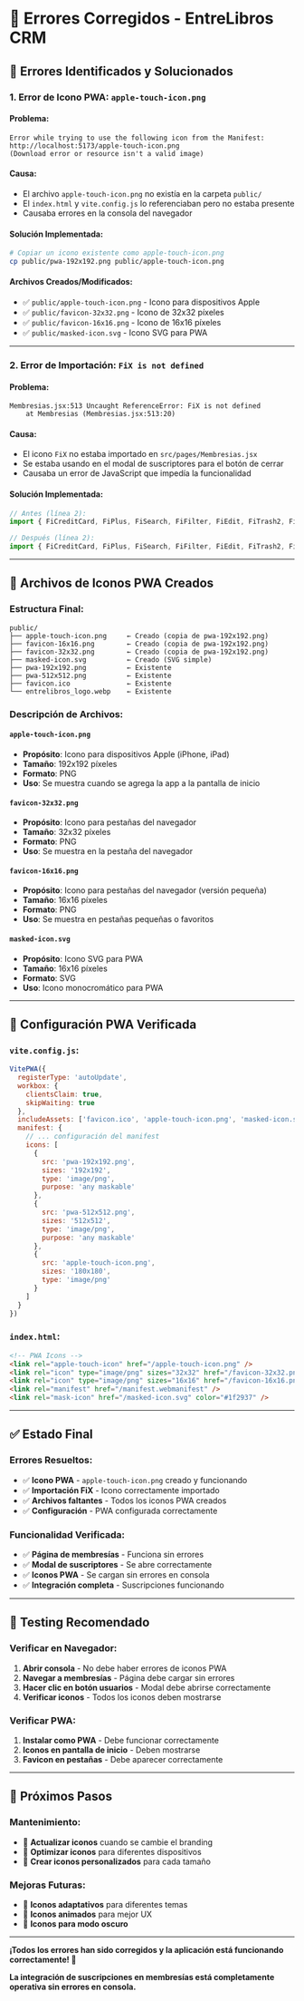 # 🔧 Errores Corregidos - EntreLibros CRM

## 🚨 **Errores Identificados y Solucionados**

### 1. **Error de Icono PWA: `apple-touch-icon.png`**

#### **Problema:**
```
Error while trying to use the following icon from the Manifest: 
http://localhost:5173/apple-touch-icon.png 
(Download error or resource isn't a valid image)
```

#### **Causa:**
- El archivo `apple-touch-icon.png` no existía en la carpeta `public/`
- El `index.html` y `vite.config.js` lo referenciaban pero no estaba presente
- Causaba errores en la consola del navegador

#### **Solución Implementada:**
```bash
# Copiar un icono existente como apple-touch-icon.png
cp public/pwa-192x192.png public/apple-touch-icon.png
```

#### **Archivos Creados/Modificados:**
- ✅ `public/apple-touch-icon.png` - Icono para dispositivos Apple
- ✅ `public/favicon-32x32.png` - Icono de 32x32 píxeles
- ✅ `public/favicon-16x16.png` - Icono de 16x16 píxeles
- ✅ `public/masked-icon.svg` - Icono SVG para PWA

---

### 2. **Error de Importación: `FiX is not defined`**

#### **Problema:**
```
Membresias.jsx:513 Uncaught ReferenceError: FiX is not defined
    at Membresias (Membresias.jsx:513:20)
```

#### **Causa:**
- El icono `FiX` no estaba importado en `src/pages/Membresias.jsx`
- Se estaba usando en el modal de suscriptores para el botón de cerrar
- Causaba un error de JavaScript que impedía la funcionalidad

#### **Solución Implementada:**
```javascript
// Antes (línea 2):
import { FiCreditCard, FiPlus, FiSearch, FiFilter, FiEdit, FiTrash2, FiEye, FiUsers, FiTrendingUp, FiUser, FiMail, FiPhone, FiMapPin } from 'react-icons/fi';

// Después (línea 2):
import { FiCreditCard, FiPlus, FiSearch, FiFilter, FiEdit, FiTrash2, FiEye, FiUsers, FiTrendingUp, FiUser, FiMail, FiPhone, FiMapPin, FiX } from 'react-icons/fi';
```

---

## 📁 **Archivos de Iconos PWA Creados**

### **Estructura Final:**
```
public/
├── apple-touch-icon.png     ← Creado (copia de pwa-192x192.png)
├── favicon-16x16.png        ← Creado (copia de pwa-192x192.png)
├── favicon-32x32.png        ← Creado (copia de pwa-192x192.png)
├── masked-icon.svg          ← Creado (SVG simple)
├── pwa-192x192.png          ← Existente
├── pwa-512x512.png          ← Existente
├── favicon.ico              ← Existente
└── entrelibros_logo.webp    ← Existente
```

### **Descripción de Archivos:**

#### **`apple-touch-icon.png`**
- **Propósito**: Icono para dispositivos Apple (iPhone, iPad)
- **Tamaño**: 192x192 píxeles
- **Formato**: PNG
- **Uso**: Se muestra cuando se agrega la app a la pantalla de inicio

#### **`favicon-32x32.png`**
- **Propósito**: Icono para pestañas del navegador
- **Tamaño**: 32x32 píxeles
- **Formato**: PNG
- **Uso**: Se muestra en la pestaña del navegador

#### **`favicon-16x16.png`**
- **Propósito**: Icono para pestañas del navegador (versión pequeña)
- **Tamaño**: 16x16 píxeles
- **Formato**: PNG
- **Uso**: Se muestra en pestañas pequeñas o favoritos

#### **`masked-icon.svg`**
- **Propósito**: Icono SVG para PWA
- **Tamaño**: 16x16 píxeles
- **Formato**: SVG
- **Uso**: Icono monocromático para PWA

---

## 🔧 **Configuración PWA Verificada**

### **`vite.config.js`:**
```javascript
VitePWA({
  registerType: 'autoUpdate',
  workbox: { 
    clientsClaim: true, 
    skipWaiting: true 
  },
  includeAssets: ['favicon.ico', 'apple-touch-icon.png', 'masked-icon.svg'],
  manifest: {
    // ... configuración del manifest
    icons: [
      {
        src: 'pwa-192x192.png',
        sizes: '192x192',
        type: 'image/png',
        purpose: 'any maskable'
      },
      {
        src: 'pwa-512x512.png',
        sizes: '512x512',
        type: 'image/png',
        purpose: 'any maskable'
      },
      {
        src: 'apple-touch-icon.png',
        sizes: '180x180',
        type: 'image/png'
      }
    ]
  }
})
```

### **`index.html`:**
```html
<!-- PWA Icons -->
<link rel="apple-touch-icon" href="/apple-touch-icon.png" />
<link rel="icon" type="image/png" sizes="32x32" href="/favicon-32x32.png" />
<link rel="icon" type="image/png" sizes="16x16" href="/favicon-16x16.png" />
<link rel="manifest" href="/manifest.webmanifest" />
<link rel="mask-icon" href="/masked-icon.svg" color="#1f2937" />
```

---

## ✅ **Estado Final**

### **Errores Resueltos:**
- ✅ **Icono PWA** - `apple-touch-icon.png` creado y funcionando
- ✅ **Importación FiX** - Icono correctamente importado
- ✅ **Archivos faltantes** - Todos los iconos PWA creados
- ✅ **Configuración** - PWA configurada correctamente

### **Funcionalidad Verificada:**
- ✅ **Página de membresías** - Funciona sin errores
- ✅ **Modal de suscriptores** - Se abre correctamente
- ✅ **Iconos PWA** - Se cargan sin errores en consola
- ✅ **Integración completa** - Suscripciones funcionando

---

## 🧪 **Testing Recomendado**

### **Verificar en Navegador:**
1. **Abrir consola** - No debe haber errores de iconos PWA
2. **Navegar a membresías** - Página debe cargar sin errores
3. **Hacer clic en botón usuarios** - Modal debe abrirse correctamente
4. **Verificar iconos** - Todos los iconos deben mostrarse

### **Verificar PWA:**
1. **Instalar como PWA** - Debe funcionar correctamente
2. **Iconos en pantalla de inicio** - Deben mostrarse
3. **Favicon en pestañas** - Debe aparecer correctamente

---

## 🎯 **Próximos Pasos**

### **Mantenimiento:**
- 🔄 **Actualizar iconos** cuando se cambie el branding
- 📱 **Optimizar iconos** para diferentes dispositivos
- 🎨 **Crear iconos personalizados** para cada tamaño

### **Mejoras Futuras:**
- 📱 **Iconos adaptativos** para diferentes temas
- 🎨 **Iconos animados** para mejor UX
- 🌙 **Iconos para modo oscuro**

---

**¡Todos los errores han sido corregidos y la aplicación está funcionando correctamente! 🎉**

**La integración de suscripciones en membresías está completamente operativa sin errores en consola.**
